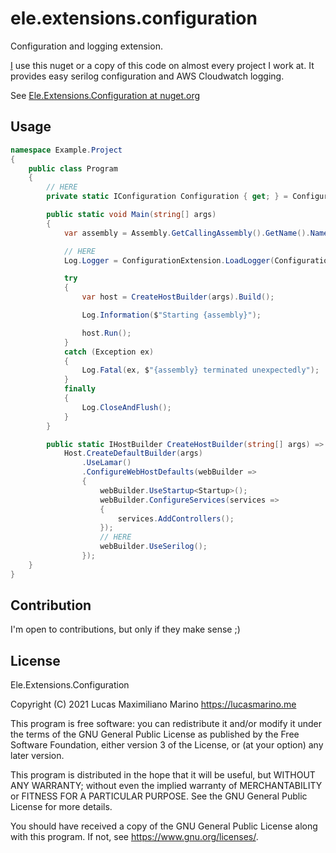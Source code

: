 # ele.extensions.configuration
Configuration and logging extension.

[I](https://lucasmarino.me) use this nuget or a copy of this code on almost every project I work at. It provides easy serilog configuration and AWS Cloudwatch logging.

See [Ele.Extensions.Configuration at nuget.org](https://www.nuget.org/packages/Ele.Extensions.Configuration/)

## Usage

```csharp
namespace Example.Project
{
    public class Program
    {
        // HERE
        private static IConfiguration Configuration { get; } = ConfigurationExtension.LoadConfiguration(Directory.GetCurrentDirectory());

        public static void Main(string[] args)
        {
            var assembly = Assembly.GetCallingAssembly().GetName().Name;

            // HERE
            Log.Logger = ConfigurationExtension.LoadLogger(Configuration);

            try
            {
                var host = CreateHostBuilder(args).Build();

                Log.Information($"Starting {assembly}");

                host.Run();
            }
            catch (Exception ex)
            {
                Log.Fatal(ex, $"{assembly} terminated unexpectedly");
            }
            finally
            {
                Log.CloseAndFlush();
            }
        }

        public static IHostBuilder CreateHostBuilder(string[] args) =>
            Host.CreateDefaultBuilder(args)
                .UseLamar()
                .ConfigureWebHostDefaults(webBuilder =>
                {
                    webBuilder.UseStartup<Startup>();
                    webBuilder.ConfigureServices(services =>
                    {
                        services.AddControllers();
                    });
                    // HERE
                    webBuilder.UseSerilog();
                });
    }
}
```

## Contribution

I'm open to contributions, but only if they make sense ;)

## License
Ele.Extensions.Configuration

Copyright (C) 2021  Lucas Maximiliano Marino <https://lucasmarino.me>

This program is free software: you can redistribute it and/or modify
it under the terms of the GNU General Public License as published by
the Free Software Foundation, either version 3 of the License, or
(at your option) any later version.

This program is distributed in the hope that it will be useful,
but WITHOUT ANY WARRANTY; without even the implied warranty of
MERCHANTABILITY or FITNESS FOR A PARTICULAR PURPOSE.  See the
GNU General Public License for more details.

You should have received a copy of the GNU General Public License
along with this program.  If not, see <https://www.gnu.org/licenses/>.